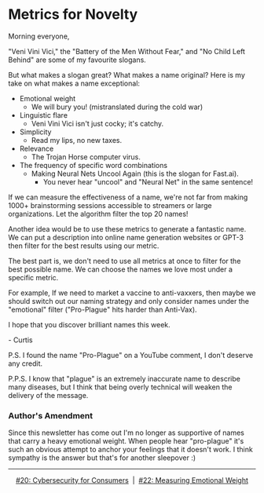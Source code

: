 # Metrics for Novelty

Morning everyone,

"Veni Vini Vici," the "Battery of the Men Without Fear," and "No Child Left Behind" are some of my favourite slogans.

But what makes a slogan great? What makes a name original? Here is my take on what makes a name exceptional:

- Emotional weight
    - We will bury you! (mistranslated during the cold war)
- Linguistic flare
    - Veni Vini Vici isn't just cocky; it's catchy.
- Simplicity
    - Read my lips, no new taxes.
- Relevance
    - The Trojan Horse computer virus.
- The frequency of specific word combinations
    - Making Neural Nets Uncool Again (this is the slogan for Fast.ai).
        - You never hear "uncool" and "Neural Net" in the same sentence!

If we can measure the effectiveness of a name, we're not far from making 1000+ brainstorming sessions accessible to streamers or large organizations. Let the algorithm filter the top 20 names!

Another idea would be to use these metrics to generate a fantastic name. We can put a description into online name generation websites or GPT-3 then filter for the best results using our metric.

The best part is, we don't need to use all metrics at once to filter for the best possible name. We can choose the names we love most under a specific metric.

For example, If we need to market a vaccine to anti-vaxxers, then maybe we should switch out our naming strategy and only consider names under the "emotional" filter ("Pro-Plague" hits harder than Anti-Vax).


I hope that you discover brilliant names this week.

\- Curtis

P.S. I found the name "Pro-Plague" on a YouTube comment, I don't deserve any credit.

P.P.S. I know that "plague" is an extremely inaccurate name to describe many diseases, but I think that being overly technical will weaken the delivery of the message.

### Author's Amendment
Since this newsletter has come out I'm no longer as supportive of names that carry a heavy emotional weight. When people hear "pro-plague" it's such an obvious attempt to anchor your feelings that it doesn't work. I think sympathy is the answer but that's for another sleepover :) 

<!--START OF FOOTER-->
<hr style="margin-top:9px;height:1px;border: 0;background-image: linear-gradient(to right, rgba(0, 0, 0, 0.0), rgba(0, 0, 0, 0.5),rgba(0, 0, 0, 0.0));">
<!--START OF ISSUE NAVIGATION LINKS-->
<p align="center"><a href='020_cybersecurity_for_consumers.md'>#20: Cybersecurity for Consumers</a>&nbsp;&nbsp;|&nbsp;&nbsp;<a href='022_measuring_emotional_weight.md'>#22: Measuring Emotional Weight</a></p>
<!--START OF ISSUE NAVIGATION LINKS-->
<!--END OF FOOTER-->
